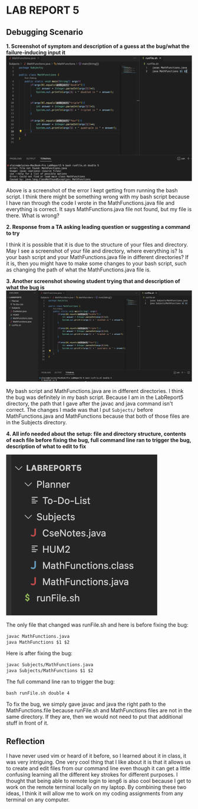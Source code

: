 # LAB REPORT 5
## Debugging Scenario
**1. Screenshot of symptom and description of a guess at the bug/what the failure-inducing input it**
![Image](bug.png)

Above is a screenshot of the error I kept getting from running the bash script. I think there might be something wrong with my bash script because I have ran through the code I wrote in the MathFunctions.java file and everything is correct. It says MathFunctions.java file not found, but my file is there. What is wrong?

**2. Response from a TA asking leading question or suggesting a command to try**


I think it is possible that it is due to the structure of your files and directory. May I see a screenshot of your file and directory, where everything is? Is your bash script and your MathFunctions.java file in different directories? If it is, then you might have to make some changes to your bash script, such as changing the path of what the MathFunctions.java file is.


**3. Another screenshot showing student trying that and description of what the bug is**
![Image](bugFixed.png)

My bash script and MathFunctions.java are in different directories. I think the bug was definitely in my bash script. Because I am in the LabReport5 directory, the path that I gave after the javac and java command isn't correct. The changes I made was that I put `Subjects/` before MathFunctions.java and MathFunctions because that both of those files are in the Subjects directory.



**4. All info needed about the setup: file and directory structure, contents of each file before fixing the bug, full command line ran to trigger the bug, description of what to edit to fix**

![Image](fileStructure.png)

The only file that changed was runFile.sh and here is before fixing the bug:
```
javac MathFunctions.java
java MathFunctions $1 $2
```

Here is after fixing the bug:
```
javac Subjects/MathFunctions.java
java Subjects/MathFunctions $1 $2
```

The full command line ran to trigger the bug:
```
bash runFile.sh double 4
```

To fix the bug, we simply gave javac and java the right path to the MathFunctions.file because runFile.sh and MathFunctions files are not in the same directory. If they are, then we would not need to put that additional stuff in front of it.


## Reflection
I have never used vim or heard of it before, so I learned about it in class, it was very intriguing. One very cool thing that I like about it is that it allows us to create and edit files from our command line even though it can get a little confusing learning all the different key strokes for different purposes. I thought that being able to remote login to ieng6 is also cool because I get to work on the remote terminal locally on my laptop. By combining these two ideas, I think it will allow me to work on my coding assignments from any terminal on any computer. 

